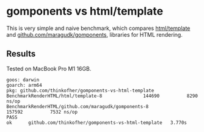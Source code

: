 # gomponents vs html/template

This is very simple and naive benchmark, which compares [html/template](//pkg.go.dev/html/template) and [github.com/maragudk/gomponents](//github.com/maragudk/gomponents), libraries for HTML rendering.

## Results

Tested on MacBook Pro M1 16GB.

    goos: darwin
    goarch: arm64
    pkg: github.com/thinkofher/gomponents-vs-html-template
    BenchmarkRenderHTML/html/template-8         	  144690	      8290 ns/op
    BenchmarkRenderHTML/github.com/maragudk/gomponents-8         	  157592	      7532 ns/op
    PASS
    ok  	github.com/thinkofher/gomponents-vs-html-template	3.770s
